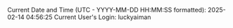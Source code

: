 Current Date and Time (UTC - YYYY-MM-DD HH:MM:SS formatted): 2025-02-14 04:56:25
Current User's Login: luckyaiman
